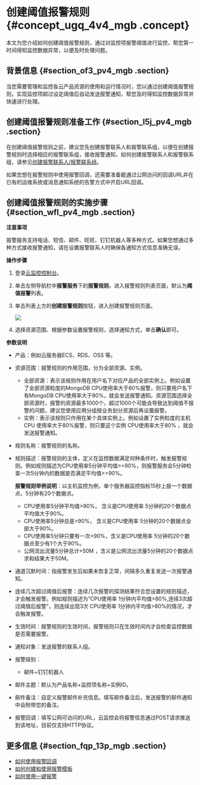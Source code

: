 # 创建阈值报警规则 {#concept_ugq_4v4_mgb .concept}

本文为您介绍如何创建阈值报警规则，通过对监控项报警阈值进行监控，帮您第一时间得知监控数据异常，以便及时处理问题。

## 背景信息 {#section_of3_pv4_mgb .section}

当您需要管理和监控各云产品资源的使用和运行情况时，您以通过创建阈值报警规则，实现监控项超过设定阈值后自动发送报警通知，帮您及时得知监控数据异常并快速进行处理。

## 创建阈值报警规则准备工作 {#section_l5j_pv4_mgb .section}

在创建阈值报警规则之前，建议您先创建报警联系人和报警联系组，以便在创建报警规则时选择相应的报警联系组，接收报警通知，如何创建报警联系人和报警联系组，请参见[创建报警联系人/报警联系组](intl.zh-CN/用户指南/报警服务/创建报警联系人__报警联系组.md#)。

如果您想在报警规则中使用报警回调，还需要准备能通过公网访问的回调URL并在已有的运维系统或消息通知系统的告警方式中开启URL回调。

## 创建阈值报警规则的实施步骤 {#section_wfl_pv4_mgb .section}

**注意事项**

报警服务支持电话、短信、邮件、旺旺、钉钉机器人等多种方式。如果您想通过多种方式接收报警通知，请在设置报警联系人时确保各通知方式信息准确无误。

**操作步骤**

1.  登录[云监控控制台](https://cms-intl.console.aliyun.com)。
2.  单击左侧导航栏中**报警服务**下的**报警规则**，进入报警规则列表页面，默认为**阈值报警**列表。
3.  单击列表上方的**创建报警规则**按钮，进入创建报警规则页面。

    ![](http://static-aliyun-doc.oss-cn-hangzhou.aliyuncs.com/assets/img/111649/154864381937632_zh-CN.png)

4.  选择资源范围、根据参数设置报警规则，选择通知方式，单击**确认**即可。

**参数说明**

-   产品：例如云服务器ECS、RDS、OSS 等。
-   资源范围：报警规则的作用范围，分为全部资源、实例。
    -   全部资源：表示该规则作用在用户名下对应产品的全部实例上。例如设置了全部资源粒度的MongoDB CPU使用率大于80%报警，则只要用户名下有MongoDB CPU使用率大于80%，就会发送报警通知。资源范围选择全部资源时，报警的资源最多1000个，超过1000个可能会导致达到阈值不报警的问题，建议您使用应用分组按业务划分资源后再设置报警。
    -   实例：表示该规则只作用在某个具体实例上。例如设置了实例粒度的主机 CPU 使用率大于80%报警，则只要这个实例 CPU使用率大于80% ，就会发送报警通知。
-   规则名称：报警规则的名称。
-   规则描述：报警规则的主体，定义在监控数据满足何种条件时，触发报警规则。例如规则描述为CPU使用率5分钟平均值\>=90%，则报警服务会5分钟检查一次5分钟内的数据是否满足平均值\>=90%。

    **报警规则举例说明**：以主机监控为例，单个服务器监控指标15秒上报一个数据点，5分钟有20个数据点。

    -   CPU使用率5分钟平均值\>90%， 含义是CPU使用率 5分钟的20个数据点平均值大于90%。
    -   CPU使用率5分钟总是\>90%， 含义是CPU使用率 5分钟的20个数据点全部大于90%。
    -   CPU使用率5分钟只要有一次\>90%，含义是CPU使用率 5分钟的20个数据点至少有1个大于90%。
    -   公网流出流量5分钟总计\>50M ，含义是公网流出流量5分钟的20个数据点求和结果大于50M。
-   通道沉默时间：指报警发生后如果未恢复正常，间隔多久重复发送一次报警通知。
-   连续几次超过阈值后报警：连续几次报警的探测结果符合您设置的规则描述，才会触发报警。例如规则描述为“CPU使用率 1分钟内平均值\>80%,连续3次超过阈值后报警”，则连续出现3次 CPU使用率 1分钟内平均值\>80%的情况，才会触发报警。
-   生效时间：报警规则的生效时间，报警规则只在生效时间内才会检查监控数据是否需要报警。
-   通知对象：发送报警的联系人组。
-   报警级别：
    -   邮件+钉钉机器人
-   邮件主题：默认为产品名称+监控项名称+实例ID。
-   邮件备注：自定义报警邮件补充信息。填写邮件备注后，发送报警的邮件通知中会附带您的备注。
-   报警回调：填写公网可访问的URL，云监控会将报警信息通过POST请求推送到该地址，目前仅支持HTTP协议。

## 更多信息 {#section_fqp_13p_mgb .section}

-   [如何使用报警回调](intl.zh-CN/用户指南/报警服务/使用报警回调.md#)
-   [如何创建和使用报警模板](intl.zh-CN/用户指南/报警服务/创建报警模板.md#)
-   [如何使用一键报警](intl.zh-CN/用户指南/报警服务/使用一键报警.md#)

